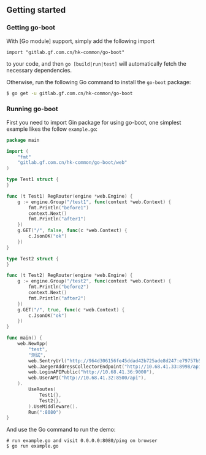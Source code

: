 
## Getting started

### Getting go-boot

With [Go module] support, simply add the following import

```
import "gitlab.gf.com.cn/hk-common/go-boot"
```

to your code, and then `go [build|run|test]` will automatically fetch the necessary dependencies.

Otherwise, run the following Go command to install the `go-boot` package:

```sh
$ go get -u gitlab.gf.com.cn/hk-common/go-boot
```

### Running go-boot

First you need to import Gin package for using go-boot, one simplest example likes the follow `example.go`:

```go
package main

import (
	"fmt"
	"gitlab.gf.com.cn/hk-common/go-boot/web"
)

type Test1 struct {
}

func (t Test1) RegRouter(engine *web.Engine) {
	g := engine.Group("/test1", func(context *web.Context) {
		fmt.Println("before1")
		context.Next()
		fmt.Println("after1")
	})
	g.GET("/", false, func(c *web.Context) {
		c.JsonOK("ok")
	})
}

type Test2 struct {
}

func (t Test2) RegRouter(engine *web.Engine) {
	g := engine.Group("/test2", func(context *web.Context) {
		fmt.Println("before2")
		context.Next()
		fmt.Println("after2")
	})
	g.GET("/", true, func(c *web.Context) {
		c.JsonOK("ok")
	})
}

func main() {
	web.NewApp(
		"test",
		"测试",
		web.SentryUrl("http://964d306156fe45ddad42b725ade8d247:e79757b5d2f94d839439d440b7096399@10.68.41.33:9000/2"),
		web.JaegerAddressCollectorEndpoint("http://10.68.41.33:8998/api/traces"),
		web.LoginAPIPublic("http://10.68.41.36:9000"),
		web.UserAPI("http://10.68.41.32:8500/api"),
	).
		UseRoutes(
			Test1{},
			Test2{},
		).UseMiddleware().
		Run(":8080")
}


```

And use the Go command to run the demo:

```
# run example.go and visit 0.0.0.0:8080/ping on browser
$ go run example.go
```